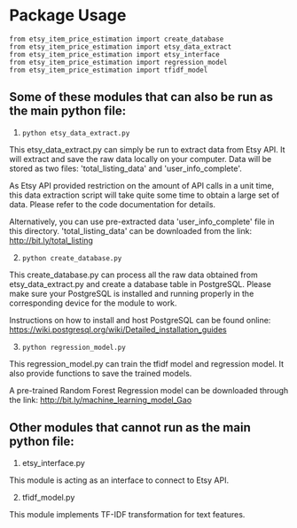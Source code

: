 # Package Usage

```
from etsy_item_price_estimation import create_database
from etsy_item_price_estimation import etsy_data_extract
from etsy_item_price_estimation import etsy_interface
from etsy_item_price_estimation import regression_model
from etsy_item_price_estimation import tfidf_model
```
## Some of these modules that can also be run as the main python file:

1. `python etsy_data_extract.py`

This etsy_data_extract.py can simply be run to extract data from Etsy API. It will extract and save the raw data locally on your computer. Data will be stored as two files: 'total_listing_data' and 'user_info_complete'.

As Etsy API provided restriction on the amount of API calls in a unit time, this data extraction script will take quite some time to obtain a large set of data. Please refer to the code documentation for details.

Alternatively, you can use pre-extracted data 'user_info_complete' file in this directory. 'total_listing_data' can be downloaded from the link: http://bit.ly/total_listing

2. `python create_database.py`

This create_database.py can process all the raw data obtained from etsy_data_extract.py and create a database table in PostgreSQL. Please make sure your PostgreSQL is installed and running properly in the corresponding device for the module to work.

Instructions on how to install and host PostgreSQL can be found online:
https://wiki.postgresql.org/wiki/Detailed_installation_guides

3. `python regression_model.py`

This regression_model.py can train the tfidf model and regression model. It also provide functions to save the trained models.

A pre-trained Random Forest Regression model can be downloaded through the link:
http://bit.ly/machine_learning_model_Gao

## Other modules that cannot run as the main python file:

1. etsy_interface.py

This module is acting as an interface to connect to Etsy API.

2. tfidf_model.py

This module implements TF-IDF transformation for text features.

